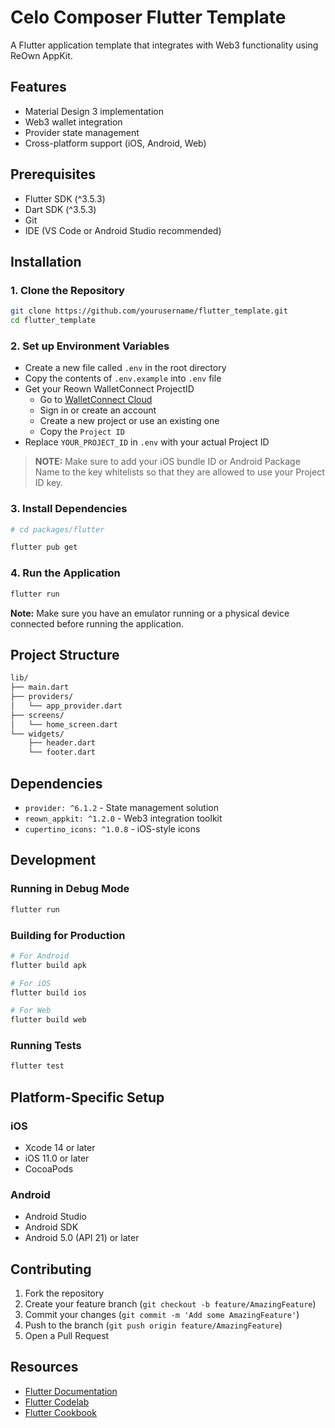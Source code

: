 # Celo Composer Flutter Template

A Flutter application template that integrates with Web3 functionality using ReOwn AppKit.

## Features

- Material Design 3 implementation
- Web3 wallet integration
- Provider state management
- Cross-platform support (iOS, Android, Web)

## Prerequisites

- Flutter SDK (^3.5.3)
- Dart SDK (^3.5.3)
- Git
- IDE (VS Code or Android Studio recommended)

## Installation

### 1\. Clone the Repository

```bash
git clone https://github.com/yourusername/flutter_template.git
cd flutter_template
```

### 2\. Set up Environment Variables

- Create a new file called `.env` in the root directory
- Copy the contents of `.env.example` into `.env` file
- Get your Reown WalletConnect ProjectID
    - Go to [WalletConnect Cloud](https://cloud.reown.com/)
    - Sign in or create an account
    - Create a new project or use an existing one
    - Copy the `Project ID`
- Replace `YOUR_PROJECT_ID` in ``.env`` with your actual Project ID

> **NOTE:** Make sure to add your iOS bundle ID or Android Package Name to the key whitelists so that they are allowed to use your Project ID key.


### 3\. Install Dependencies

```bash
# cd packages/flutter

flutter pub get
```

### 4\. Run the Application

```bash
flutter run
```

**Note:** Make sure you have an emulator running or a physical device connected before running the application.

## Project Structure

```bash
lib/
├── main.dart
├── providers/
│   └── app_provider.dart
├── screens/
│   └── home_screen.dart
└── widgets/
    ├── header.dart
    └── footer.dart
```

## Dependencies

- `provider: ^6.1.2` - State management solution
- `reown_appkit: ^1.2.0` - Web3 integration toolkit
- `cupertino_icons: ^1.0.8` - iOS-style icons

## Development

### Running in Debug Mode

```bash
flutter run
```

### Building for Production

```bash
# For Android
flutter build apk

# For iOS
flutter build ios

# For Web
flutter build web
```

### Running Tests

```bash
flutter test
```

## Platform-Specific Setup

### iOS

- Xcode 14 or later
- iOS 11.0 or later
- CocoaPods

### Android

- Android Studio
- Android SDK
- Android 5.0 (API 21) or later

## Contributing

1.  Fork the repository
2.  Create your feature branch (`git checkout -b feature/AmazingFeature`)
3.  Commit your changes (`git commit -m 'Add some AmazingFeature'`)
4.  Push to the branch (`git push origin feature/AmazingFeature`)
5.  Open a Pull Request

## Resources

- [Flutter Documentation](https://docs.flutter.dev)
- [Flutter Codelab](https://docs.flutter.dev/get-started/codelab)
- [Flutter Cookbook](https://docs.flutter.dev/cookbook)
